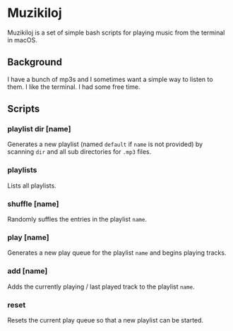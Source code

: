 # Muzikiloj

Muzikiloj is a set of simple bash scripts for playing music from the terminal in
macOS.

## Background

I have a bunch of mp3s and I sometimes want a simple way to listen to them. I
like the terminal. I had some free time.

## Scripts

### playlist dir [name]

Generates a new playlist (named `default` if `name` is not provided) by scanning `dir` and all sub directories for `.mp3`
files.

### playlists

Lists all playlists.

### shuffle [name]

Randomly suffles the entries in the playlist `name`.

### play [name]

Generates a new play queue for the playlist `name` and begins playing tracks.

### add [name]

Adds the currently playing / last played track to the playlist `name`.

### reset

Resets the current play queue so that a new playlist can be started.
